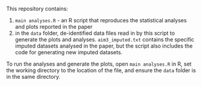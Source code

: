 This repository contains:

1) `main analyses.R` - an R script that reproduces the statistical analyses and plots reported in the paper
2) in the `data` folder, de-identified data files read in by this script to generate the plots and analyses. `aim3_imputed.txt` contains the specific imputed datasets analysed in the paper, but the script also includes the code for generating new imputed datasets.

To run the analyses and generate the plots, open `main analyses.R` in R, set the working directory to the location of the file, and ensure the `data` folder is in the same directory.